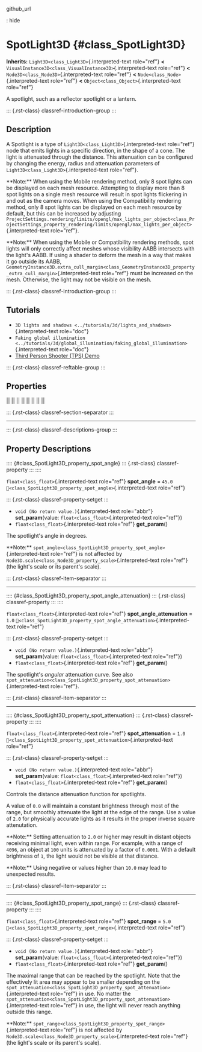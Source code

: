 github_url

:   hide

# SpotLight3D {#class_SpotLight3D}

**Inherits:** `Light3D<class_Light3D>`{.interpreted-text role="ref"}
**\<** `VisualInstance3D<class_VisualInstance3D>`{.interpreted-text
role="ref"} **\<** `Node3D<class_Node3D>`{.interpreted-text role="ref"}
**\<** `Node<class_Node>`{.interpreted-text role="ref"} **\<**
`Object<class_Object>`{.interpreted-text role="ref"}

A spotlight, such as a reflector spotlight or a lantern.

::: {.rst-class}
classref-introduction-group
:::

## Description

A Spotlight is a type of `Light3D<class_Light3D>`{.interpreted-text
role="ref"} node that emits lights in a specific direction, in the shape
of a cone. The light is attenuated through the distance. This
attenuation can be configured by changing the energy, radius and
attenuation parameters of `Light3D<class_Light3D>`{.interpreted-text
role="ref"}.

\*\*Note:\*\* When using the Mobile rendering method, only 8 spot lights
can be displayed on each mesh resource. Attempting to display more than
8 spot lights on a single mesh resource will result in spot lights
flickering in and out as the camera moves. When using the Compatibility
rendering method, only 8 spot lights can be displayed on each mesh
resource by default, but this can be increased by adjusting
`ProjectSettings.rendering/limits/opengl/max_lights_per_object<class_ProjectSettings_property_rendering/limits/opengl/max_lights_per_object>`{.interpreted-text
role="ref"}.

\*\*Note:\*\* When using the Mobile or Compatibility rendering methods,
spot lights will only correctly affect meshes whose visibility AABB
intersects with the light\'s AABB. If using a shader to deform the mesh
in a way that makes it go outside its AABB,
`GeometryInstance3D.extra_cull_margin<class_GeometryInstance3D_property_extra_cull_margin>`{.interpreted-text
role="ref"} must be increased on the mesh. Otherwise, the light may not
be visible on the mesh.

::: {.rst-class}
classref-introduction-group
:::

## Tutorials

- `3D lights and shadows <../tutorials/3d/lights_and_shadows>`{.interpreted-text
  role="doc"}
- `Faking global illumination <../tutorials/3d/global_illumination/faking_global_illumination>`{.interpreted-text
  role="doc"}
- [Third Person Shooter (TPS)
  Demo](https://godotengine.org/asset-library/asset/2710)

::: {.rst-class}
classref-reftable-group
:::

## Properties

||
||
||
||
||
||
||
||

::: {.rst-class}
classref-section-separator
:::

------------------------------------------------------------------------

::: {.rst-class}
classref-descriptions-group
:::

## Property Descriptions

:::: {#class_SpotLight3D_property_spot_angle}
::: {.rst-class}
classref-property
:::
::::

`float<class_float>`{.interpreted-text role="ref"} **spot_angle** =
`45.0` `🔗<class_SpotLight3D_property_spot_angle>`{.interpreted-text
role="ref"}

::: {.rst-class}
classref-property-setget
:::

- `void (No return value.)`{.interpreted-text role="abbr"}
  **set_param**(value: `float<class_float>`{.interpreted-text
  role="ref"})
- `float<class_float>`{.interpreted-text role="ref"} **get_param**()

The spotlight\'s angle in degrees.

\*\*Note:\*\*
`spot_angle<class_SpotLight3D_property_spot_angle>`{.interpreted-text
role="ref"} is not affected by
`Node3D.scale<class_Node3D_property_scale>`{.interpreted-text
role="ref"} (the light\'s scale or its parent\'s scale).

::: {.rst-class}
classref-item-separator
:::

------------------------------------------------------------------------

:::: {#class_SpotLight3D_property_spot_angle_attenuation}
::: {.rst-class}
classref-property
:::
::::

`float<class_float>`{.interpreted-text role="ref"}
**spot_angle_attenuation** = `1.0`
`🔗<class_SpotLight3D_property_spot_angle_attenuation>`{.interpreted-text
role="ref"}

::: {.rst-class}
classref-property-setget
:::

- `void (No return value.)`{.interpreted-text role="abbr"}
  **set_param**(value: `float<class_float>`{.interpreted-text
  role="ref"})
- `float<class_float>`{.interpreted-text role="ref"} **get_param**()

The spotlight\'s *angular* attenuation curve. See also
`spot_attenuation<class_SpotLight3D_property_spot_attenuation>`{.interpreted-text
role="ref"}.

::: {.rst-class}
classref-item-separator
:::

------------------------------------------------------------------------

:::: {#class_SpotLight3D_property_spot_attenuation}
::: {.rst-class}
classref-property
:::
::::

`float<class_float>`{.interpreted-text role="ref"} **spot_attenuation**
= `1.0`
`🔗<class_SpotLight3D_property_spot_attenuation>`{.interpreted-text
role="ref"}

::: {.rst-class}
classref-property-setget
:::

- `void (No return value.)`{.interpreted-text role="abbr"}
  **set_param**(value: `float<class_float>`{.interpreted-text
  role="ref"})
- `float<class_float>`{.interpreted-text role="ref"} **get_param**()

Controls the distance attenuation function for spotlights.

A value of `0.0` will maintain a constant brightness through most of the
range, but smoothly attenuate the light at the edge of the range. Use a
value of `2.0` for physically accurate lights as it results in the
proper inverse square attenutation.

\*\*Note:\*\* Setting attenuation to `2.0` or higher may result in
distant objects receiving minimal light, even within range. For example,
with a range of `4096`, an object at `100` units is attenuated by a
factor of `0.0001`. With a default brightness of `1`, the light would
not be visible at that distance.

\*\*Note:\*\* Using negative or values higher than `10.0` may lead to
unexpected results.

::: {.rst-class}
classref-item-separator
:::

------------------------------------------------------------------------

:::: {#class_SpotLight3D_property_spot_range}
::: {.rst-class}
classref-property
:::
::::

`float<class_float>`{.interpreted-text role="ref"} **spot_range** =
`5.0` `🔗<class_SpotLight3D_property_spot_range>`{.interpreted-text
role="ref"}

::: {.rst-class}
classref-property-setget
:::

- `void (No return value.)`{.interpreted-text role="abbr"}
  **set_param**(value: `float<class_float>`{.interpreted-text
  role="ref"})
- `float<class_float>`{.interpreted-text role="ref"} **get_param**()

The maximal range that can be reached by the spotlight. Note that the
effectively lit area may appear to be smaller depending on the
`spot_attenuation<class_SpotLight3D_property_spot_attenuation>`{.interpreted-text
role="ref"} in use. No matter the
`spot_attenuation<class_SpotLight3D_property_spot_attenuation>`{.interpreted-text
role="ref"} in use, the light will never reach anything outside this
range.

\*\*Note:\*\*
`spot_range<class_SpotLight3D_property_spot_range>`{.interpreted-text
role="ref"} is not affected by
`Node3D.scale<class_Node3D_property_scale>`{.interpreted-text
role="ref"} (the light\'s scale or its parent\'s scale).
